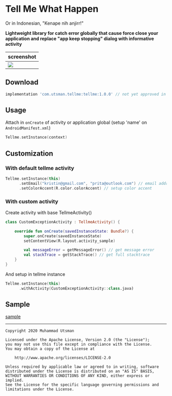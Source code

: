# Tell Me What Happen
Or in Indonesian, "Kenape nih anjirr!" <br>

**Lightweight library for catch error globally that cause force close your application and replace "app keep stopping" dialog with informative activity**


| screenshot |
| --------- |
|![](https://i.ibb.co/JF8VBFN/art1.png) |

## Download
```groovy
implementation 'com.utsman.tellme:tellme:1.0.0' // not yet approved in jcenter (sabar njir)
```

## Usage
Attach in `onCreate` of activity or application global (setup 'name' on `AndroidManifest.xml`)
```kotlin
Tellme.setInstance(context)
```

## Customization
### With default tellme activity
```kotlin
Tellme.setInstance(this)
      .setEmail("kristin@gmail.com", "prita@outlook.com") // email address for send report error
      .setColorAccent(R.color.colorAccent) // setup color accent
```

### With custom activity
Create activity with base TellmeActivity()
```kotlin
class CustomExceptionActivity : TellmeActivity() {

    override fun onCreate(savedInstanceState: Bundle?) {
        super.onCreate(savedInstanceState)
        setContentView(R.layout.activity_sample)

        val messageError = getMessageError() // get message error
        val stackTrace = getStackTrace() // get full stacktrace
    }
}
```
And setup in tellme instance
```kotlin
Tellme.setInstance(this)
      .withActivity(CustomExceptionActivity::class.java)
```

## Sample
[sample](https://github.com/utsmannn/tellme/tree/master/app/src/main)

---
```
Copyright 2020 Muhammad Utsman

Licensed under the Apache License, Version 2.0 (the "License");
you may not use this file except in compliance with the License.
You may obtain a copy of the License at

    http://www.apache.org/licenses/LICENSE-2.0

Unless required by applicable law or agreed to in writing, software
distributed under the License is distributed on an "AS IS" BASIS,
WITHOUT WARRANTIES OR CONDITIONS OF ANY KIND, either express or implied.
See the License for the specific language governing permissions and
limitations under the License.
```
